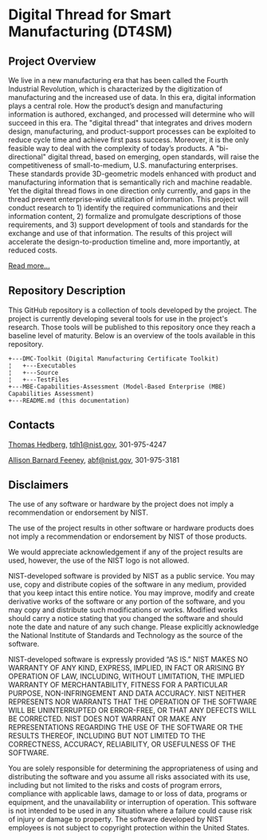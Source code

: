 # Digital Thread for Smart Manufacturing (DT4SM)

## Project Overview

We live in a new manufacturing era that has been called the Fourth Industrial Revolution, which is characterized by the digitization of manufacturing and the increased use of data. In this era, digital information plays a central role. How the product’s design and manufacturing information is authored, exchanged, and processed will determine who will succeed in this era. The "digital thread" that integrates and drives modern design, manufacturing, and product-support processes can be exploited to reduce cycle time and achieve first pass success.  Moreover, it is the only feasible way to deal with the complexity of today’s products. A "bi-directional" digital thread, based on emerging, open standards, will raise the competitiveness of small-to-medium, U.S. manufacturing enterprises. These standards provide 3D-geometric models enhanced with product and manufacturing information that is semantically rich and machine readable. Yet the digital thread flows in one direction only currently, and gaps in the thread prevent enterprise-wide utilization of information. This project will conduct research to 1) identify the required communications and their information content, 2) formalize and promulgate descriptions of those requirements, and 3) support development of tools and standards for the exchange and use of that information. The results of this project will accelerate the design-to-production timeline and, more importantly, at reduced costs.

[Read more...](http://www.nist.gov/el/msid/syseng/dtsm.cfm)

## Repository Description

This GitHub repository is a collection of tools developed by the project. The project is currently developing several tools for use in the project's research. Those tools will be published to this repository once they reach a baseline level of maturity. Below is an overview of the tools available in this repository.

```
+---DMC-Toolkit (Digital Manufacturing Certificate Toolkit)
¦   +---Executables
¦   +---Source
¦   +---TestFiles
+---MBE-Capabilities-Assessment (Model-Based Enterprise (MBE) Capabilities Assessment)
+---README.md (this documentation)
```

## Contacts

[Thomas Hedberg](http://www.nist.gov/el/msid/syseng/thedberg.cfm), tdh1@nist.gov, 301-975-4247

[Allison Barnard Feeney](http://www.nist.gov/el/msid/syseng/abfeeney.cfm), abf@nist.gov, 301-975-3181

## Disclaimers

The use of any software or hardware by the project does not imply a recommendation or endorsement by NIST.

The use of the project results in other software or hardware products does not imply a recommendation or endorsement by NIST of those products.

We would appreciate acknowledgement if any of the project results are used, however, the use of the NIST logo is not allowed.

NIST-developed software is provided by NIST as a public service. You may use, copy and distribute copies of the software in any medium, provided that you keep intact this entire notice. You may improve, modify and create derivative works of the software or any portion of the software, and you may copy and distribute such modifications or works. Modified works should carry a notice stating that you changed the software and should note the date and nature of any such change. Please explicitly acknowledge the National Institute of Standards and Technology as the source of the software.

NIST-developed software is expressly provided “AS IS.” NIST MAKES NO WARRANTY OF ANY KIND, EXPRESS, IMPLIED, IN FACT OR ARISING BY OPERATION OF LAW, INCLUDING, WITHOUT LIMITATION, THE IMPLIED WARRANTY OF MERCHANTABILITY, FITNESS FOR A PARTICULAR PURPOSE, NON-INFRINGEMENT AND DATA ACCURACY. NIST NEITHER REPRESENTS NOR WARRANTS THAT THE OPERATION OF THE SOFTWARE WILL BE UNINTERRUPTED OR ERROR-FREE, OR THAT ANY DEFECTS WILL BE CORRECTED. NIST DOES NOT WARRANT OR MAKE ANY REPRESENTATIONS REGARDING THE USE OF THE SOFTWARE OR THE RESULTS THEREOF, INCLUDING BUT NOT LIMITED TO THE CORRECTNESS, ACCURACY, RELIABILITY, OR USEFULNESS OF THE SOFTWARE.

You are solely responsible for determining the appropriateness of using and distributing the software and you assume all risks associated with its use, including but not limited to the risks and costs of program errors, compliance with applicable laws, damage to or loss of data, programs or equipment, and the unavailability or interruption of operation. This software is not intended to be used in any situation where a failure could cause risk of injury or damage to property. The software developed by NIST employees is not subject to copyright protection within the United States.
